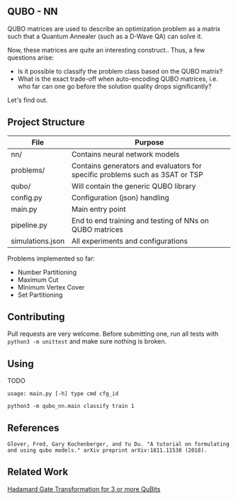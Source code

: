 ## QUBO - NN

QUBO matrices are used to describe an optimization problem as a matrix such that a Quantum Annealer (such as a D-Wave QA) can solve it.

Now, these matrices are quite an interesting construct.. Thus, a few questions arise:

* Is it possible to classify the problem class based on the QUBO matrix?
* What is the exact trade-off when auto-encoding QUBO matrices, i.e. who far can one go before the solution quality drops significantly?

Let's find out.

## Project Structure

|File|Purpose|
|----|-------|
|nn/|Contains neural network models|
|problems/|Contains generators and evaluators for specific problems such as 3SAT or TSP|
|qubo/|Will contain the generic QUBO library|
|config.py|Configuration (json) handling|
|main.py|Main entry point|
|pipeline.py|End to end training and testing of NNs on QUBO matrices|
|simulations.json|All experiments and configurations|

Problems implemented so far:

* Number Partitioning
* Maximum Cut
* Minimum Vertex Cover
* Set Partitioning

## Contributing

Pull requests are very welcome. Before submitting one, run all tests with `python3 -m unittest` and make sure nothing is broken.

## Using

TODO

```
usage: main.py [-h] type cmd cfg_id

python3 -m qubo_nn.main classify train 1
```

## References

```
Glover, Fred, Gary Kochenberger, and Yu Du. "A tutorial on formulating and using qubo models." arXiv preprint arXiv:1811.11538 (2018).
```

## Related Work

[Hadamard Gate Transformation for 3 or more QuBits](https://blog.xa0.de/post/Hadamard-Gate-Transformation-for-3-or-more-QuBits/)
